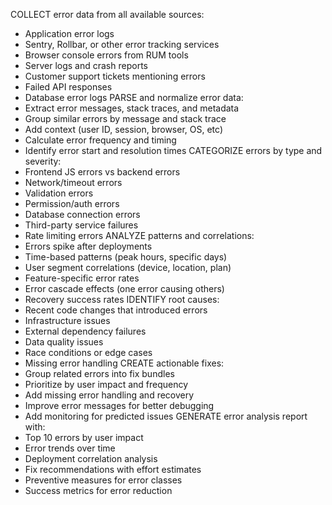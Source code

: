 COLLECT error data from all available sources:
  - Application error logs
  - Sentry, Rollbar, or other error tracking services
  - Browser console errors from RUM tools
  - Server logs and crash reports
  - Customer support tickets mentioning errors
  - Failed API responses
  - Database error logs
PARSE and normalize error data:
  - Extract error messages, stack traces, and metadata
  - Group similar errors by message and stack trace
  - Add context (user ID, session, browser, OS, etc)
  - Calculate error frequency and timing
  - Identify error start and resolution times
CATEGORIZE errors by type and severity:
  - Frontend JS errors vs backend errors
  - Network/timeout errors
  - Validation errors
  - Permission/auth errors
  - Database connection errors
  - Third-party service failures
  - Rate limiting errors
ANALYZE patterns and correlations:
  - Errors spike after deployments
  - Time-based patterns (peak hours, specific days)
  - User segment correlations (device, location, plan)
  - Feature-specific error rates
  - Error cascade effects (one error causing others)
  - Recovery success rates
IDENTIFY root causes:
  - Recent code changes that introduced errors
  - Infrastructure issues
  - External dependency failures
  - Data quality issues
  - Race conditions or edge cases
  - Missing error handling
CREATE actionable fixes:
  - Group related errors into fix bundles
  - Prioritize by user impact and frequency
  - Add missing error handling and recovery
  - Improve error messages for better debugging
  - Add monitoring for predicted issues
GENERATE error analysis report with:
  - Top 10 errors by user impact
  - Error trends over time
  - Deployment correlation analysis
  - Fix recommendations with effort estimates
  - Preventive measures for error classes
  - Success metrics for error reduction